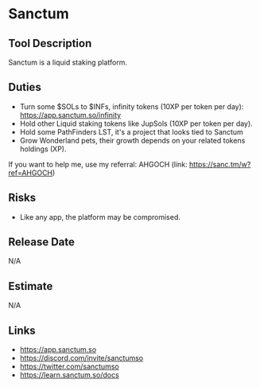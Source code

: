 # Sanctum

## Tool Description

Sanctum is a liquid staking platform.

## Duties

* Turn some $SOLs to $INFs, infinity tokens (10XP per token per day): https://app.sanctum.so/infinity
* Hold other Liquid staking tokens like JupSols (10XP per token per day).
* Hold some PathFinders LST, it's a project that looks tied to Sanctum
* Grow Wonderland pets, their growth depends on your related tokens holdings (XP).

If you want to help me, use my referral: AHGOCH (link: https://sanc.tm/w?ref=AHGOCH)

## Risks

* Like any app, the platform may be compromised.

## Release Date

N/A

## Estimate

N/A

## Links

* https://app.sanctum.so
* https://discord.com/invite/sanctumso
* https://twitter.com/sanctumso
* https://learn.sanctum.so/docs
